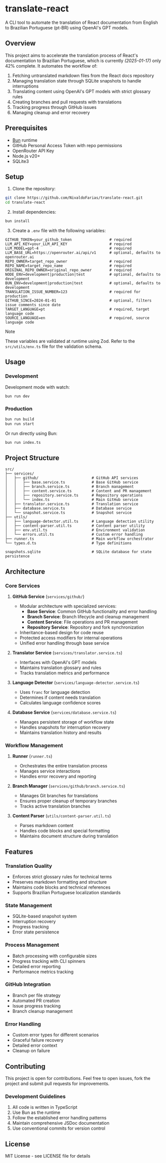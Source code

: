 # translate-react

A CLI tool to automate the translation of React documentation from English to Brazilian Portuguese (pt-BR) using OpenAI's GPT models.

## Overview

This project aims to accelerate the translation process of React's documentation to Brazilian Portuguese, which is currently _(2025-01-17)_ only 42% complete. It automates the workflow of:

1. Fetching untranslated markdown files from the React docs repository
2. Managing translation state through SQLite snapshots to handle interruptions
3. Translating content using OpenAI's GPT models with strict glossary rules
4. Creating branches and pull requests with translations
5. Tracking progress through GitHub issues
6. Managing cleanup and error recovery

## Prerequisites

- [Bun](https://bun.sh) runtime
- GitHub Personal Access Token with repo permissions
- OpenRouter API Key
- Node.js v20+
- SQLite3

## Setup

1. Clone the repository:

```bash
git clone https://github.com/NivaldoFarias/translate-react.git
cd translate-react
```

2. Install dependencies:

```bash
bun install
```

3. Create a `.env` file with the following variables:

```env
GITHUB_TOKEN=your_github_token                 # required
LLM_API_KEY=your_LLM_API_KEY                   # required
LLM_MODEL=gpt-4                                # required
LLM_BASE_URL=https://openrouter.ai/api/v1      # optional, defaults to openrouter.ai
REPO_OWNER=target_repo_owner                   # required
REPO_NAME=target_repo_name                     # required
ORIGINAL_REPO_OWNER=original_repo_owner        # required
NODE_ENV=development|production|test           # optional, defaults to development
BUN_ENV=development|production|test            # optional, defaults to development
TRANSLATION_ISSUE_NUMBER=123                   # required for production
GITHUB_SINCE=2024-01-01                        # optional, filters issue comments since date
TARGET_LANGUAGE=pt                             # required, target language code
SOURCE_LANGUAGE=en                             # required, source language code
```

> [!NOTE]
> These variables are validated at runtime using Zod. Refer to the `src/utils/env.ts` file for the validation schema.

## Usage

### Development

Development mode with watch:

```bash
bun run dev
```

### Production

```bash
bun run build
bun run start
```

Or run directly using Bun:

```bash
bun run index.ts
```

## Project Structure

```
src/
├── services/
│   ├── github/                        # GitHub API services
│   │   ├── base.service.ts            # Base GitHub service
│   │   ├── branch.service.ts          # Branch management
│   │   ├── content.service.ts         # Content and PR management
│   │   ├── repository.service.ts      # Repository operations
│   │   └── index.ts                   # Main GitHub service
│   ├── translator.service.ts          # Translation service
│   ├── database.service.ts            # Database service
│   └── snapshot.service.ts            # Snapshot service
├── utils/
│   ├── language-detector.util.ts      # Language detection utility
│   ├── content-parser.util.ts         # Content parser utility
│   ├── env.util.ts                    # Environment validation
│   └── errors.util.ts                 # Custom error handling
├── runner.ts                          # Main workflow orchestrator
└── types.d.ts                         # Type definitions

snapshots.sqlite                       # SQLite database for state persistence
```

## Architecture

### Core Services

1. **GitHub Service** (`services/github/`)

   - Modular architecture with specialized services:
     - **Base Service**: Common GitHub functionality and error handling
     - **Branch Service**: Branch lifecycle and cleanup management
     - **Content Service**: File operations and PR management
     - **Repository Service**: Repository and fork synchronization
   - Inheritance-based design for code reuse
   - Protected access modifiers for internal operations
   - Unified error handling through base service

2. **Translator Service** (`services/translator.service.ts`)

   - Interfaces with OpenAI's GPT models
   - Maintains translation glossary and rules
   - Tracks translation metrics and performance

3. **Language Detector** (`services/language-detector.service.ts`)

   - Uses `franc` for language detection
   - Determines if content needs translation
   - Calculates language confidence scores

4. **Database Service** (`services/database.service.ts`)
   - Manages persistent storage of workflow state
   - Handles snapshots for interruption recovery
   - Maintains translation history and results

### Workflow Management

1. **Runner** (`runner.ts`)

   - Orchestrates the entire translation process
   - Manages service interactions
   - Handles error recovery and reporting

2. **Branch Manager** (`services/github/branch.service.ts`)

   - Manages Git branches for translations
   - Ensures proper cleanup of temporary branches
   - Tracks active translation branches

3. **Content Parser** (`utils/content-parser.util.ts`)
   - Parses markdown content
   - Handles code blocks and special formatting
   - Maintains document structure during translation

## Features

### Translation Quality

- Enforces strict glossary rules for technical terms
- Preserves markdown formatting and structure
- Maintains code blocks and technical references
- Supports Brazilian Portuguese localization standards

### State Management

- SQLite-based snapshot system
- Interruption recovery
- Progress tracking
- Error state persistence

### Process Management

- Batch processing with configurable sizes
- Progress tracking with CLI spinners
- Detailed error reporting
- Performance metrics tracking

### GitHub Integration

- Branch per file strategy
- Automated PR creation
- Issue progress tracking
- Branch cleanup management

### Error Handling

- Custom error types for different scenarios
- Graceful failure recovery
- Detailed error context
- Cleanup on failure

## Contributing

This project is open for contributions. Feel free to open issues, fork the project and submit pull requests for improvements.

### Development Guidelines

1. All code is written in TypeScript
2. Use Bun as the runtime
3. Follow the established error handling patterns
4. Maintain comprehensive JSDoc documentation
5. Use conventional commits for version control

## License

MIT License - see LICENSE file for details
